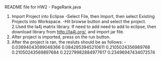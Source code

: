 README file for HW2 - PageRank.java

1. Import Project into Eclipse
	-Select File, then Import, then select Existing Projects into Workspace.
	-Hit browse button and select the project.
2.Used the la4j matrix library. If need to add need to add to eclipse, then download library from
	http://la4j.org/, and import jar file. 
3. After project is imported, press on the run button.
4. After the project is ran, the resluts should be as follows:
				  -	0.03694043089048366
					0.0842853945210611
					0.2105024356989768
					0.21050243569897684
					0.22279982884977617
					0.23496947434072574

